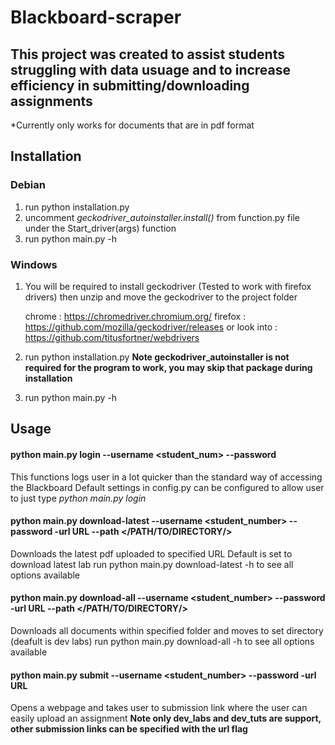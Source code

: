 # Blackboard-scraper

## This project was created to assist students struggling with data usuage and to increase efficiency in submitting/downloading assignments
*Currently only works for documents that are in pdf format 

## Installation 
### Debian
 
1) run python installation.py
2) uncomment *geckodriver_autoinstaller.install()* from function.py file under the Start_driver(args) function 
3) run python main.py -h

### Windows 

1) You will be required to install geckodriver (Tested to work with firefox drivers) then unzip and move the geckodriver to the project folder
  
   chrome : https://chromedriver.chromium.org/
   firefox : https://github.com/mozilla/geckodriver/releases
   or look into : https://github.com/titusfortner/webdrivers

2) run python installation.py **Note geckodriver_autoinstaller is not required for the program to work, you may skip that package during installation**
3) run python main.py -h

## Usage

#### python main.py login --username <student_num> --password <password>
This functions logs user in a lot quicker than the standard way of accessing the Blackboard
Default settings in config.py can be configured to allow user to just type *python main.py login*

#### python main.py download-latest --username <student_number> --password <password> -url URL --path </PATH/TO/DIRECTORY/>
Downloads the latest pdf uploaded to specified URL
Default is set to download latest lab
run python main.py download-latest -h to see all options available 

#### python main.py download-all --username <student_number> --password <password> -url URL --path </PATH/TO/DIRECTORY/>
Downloads all documents within specified folder and moves to set directory (deafult is dev labs)
run python main.py download-all -h to see all options available

#### python main.py submit --username <student_number> --password <password> -url URL
Opens a webpage and takes user to submission link where the user can easily upload an assignment 
 **Note only dev_labs and dev_tuts are support, other submission links can be specified with the url flag**
 






